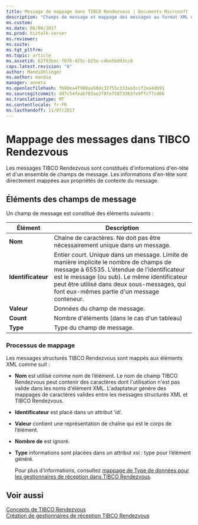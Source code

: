 ```yaml
---
title: Message de mappage dans TIBCO Rendezvous | Documents Microsoft
description: "Champs de message et mappage des messages au format XML dans l’adaptateur BizTalk pour TIBCO Rendezvous"
ms.custom: 
ms.date: 06/08/2017
ms.prod: biztalk-server
ms.reviewer: 
ms.suite: 
ms.tgt_pltfrm: 
ms.topic: article
ms.assetid: 62793bec-f076-425c-b25e-c4be5bd93cc8
caps.latest.revision: "6"
author: MandiOhlinger
ms.author: mandia
manager: anneta
ms.openlocfilehash: fb80ea4f908aa50dc32755c333aa3ccf2ea4db91
ms.sourcegitcommit: dd7c54feab783ae2f8fe75873363fe9ffc77cd66
ms.translationtype: MT
ms.contentlocale: fr-FR
ms.lasthandoff: 11/07/2017
---
```

# <a name="message-mapping-in-tibco-rendezvous"></a>Mappage des messages dans TIBCO Rendezvous
Les messages TIBCO Rendezvous sont constitués d'informations d'en-tête et d'un ensemble de champs de message. Les informations d'en-tête sont directement mappées aux propriétés de contexte du message.  
  
## <a name="message-field-elements"></a>Éléments des champs de message  
 Un champ de message est constitué des éléments suivants :  
  
|Élément| Description|  
|-------------|-----------------|  
|**Nom**|Chaîne de caractères. Ne doit pas être nécessairement unique dans un message.|  
|**Identificateur**|Entier court. Unique dans un message. Limite de manière implicite le nombre de champs de message à 65535. L’étendue de l’identificateur est le message (ou sub). Le même identificateur peut être utilisé dans deux sous-messages, qui font eux-mêmes partie d'un message conteneur.|  
|**Valeur**|Données du champ de message.|  
|**Count**|Nombre d'éléments (dans le cas d'un tableau)|  
|**Type**|Type du champ de message.|  
  
### <a name="mapping-process"></a>Processus de mappage  
 Les messages structurés TIBCO Rendezvous sont mappés aux éléments XML comme suit :  
  
-   **Nom** est utilisé comme nom de l’élément. Le nom de champ TIBCO Rendezvous peut contenir des caractères dont l'utilisation n'est pas valide dans les noms d'élément XML. L'adaptateur génère des mappages de caractères valides entre les messages structurés XML et TIBCO Rendezvous.  
  
-   **Identificateur** est placé dans un attribut 'id'.  
  
-   **Valeur** contient une représentation de chaîne qui est le corps de l’élément.  
  
-   **Nombre de** est ignoré.  
  
-   **Type** informations sont placées dans un attribut xsi : type pour l’élément généré.  
  
     Pour plus d’informations, consultez [mappage de Type de données pour les gestionnaires de réception dans TIBCO Rendezvous](../core/data-type-mapping-for-receive-handlers-in-tibco-rendezvous.md).  
  
## <a name="see-also"></a>Voir aussi  
 [Concepts de TIBCO Rendezvous](../core/tibco-rendezvous-concepts.md)   
 [Création de gestionnaires de réception TIBCO Rendezvous](../core/creating-tibco-rendezvous-receive-handlers.md)